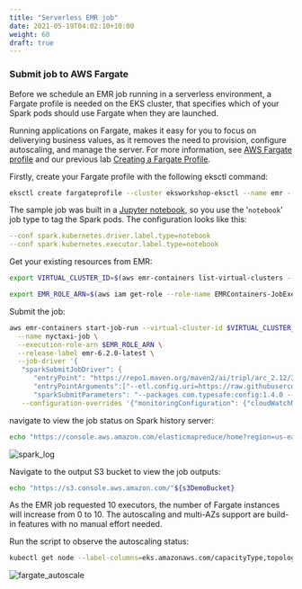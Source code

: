 ```yaml
---
title: "Serverless EMR job"
date: 2021-05-19T04:02:10+10:00
weight: 60
draft: true
---
```


### Submit job to AWS Fargate

Before we schedule an EMR job running in a serverless environment, a Fargate profile is needed on the EKS cluster, that specifies which of your Spark pods should use Fargate when they are launched. 

Running applications on Fargate, makes it easy for you to focus on deliverying business values, as it removes the need to provision, configure autoscaling, and manage the server. For more information, see [AWS Fargate profile](https://docs.aws.amazon.com/eks/latest/userguide/fargate-profile.html) and our previous lab [Creating a Fargate Profile](beginner/180_fargate/creating-profile/).

Firstly, create your Fargate profile with the following eksctl command:

```sh 
eksctl create fargateprofile --cluster eksworkshop-eksctl --name emr --namespace spark --labels type=notebook

```

The sample job was built in a [Jupyter notebook](https://raw.githubusercontent.com/aws-samples/sql-based-etl-on-amazon-eks/main/emr-on-eks/green_taxi_load.ipynb), so you use the '`notebook`' job type to tag the Spark pods. The configuration looks like this:

```yaml
--conf spark.kubernetes.driver.label.type=notebook 
--conf spark.kubernetes.executor.label.type=notebook
```

Get your existing resources from EMR:

```sh
export VIRTUAL_CLUSTER_ID=$(aws emr-containers list-virtual-clusters --query "virtualClusters[?state=='RUNNING'].id" --output text)

export EMR_ROLE_ARN=$(aws iam get-role --role-name EMRContainers-JobExecutionRole --query Role.Arn --output text)
```

Submit the job:

```sh
aws emr-containers start-job-run --virtual-cluster-id $VIRTUAL_CLUSTER_ID \
  --name nyctaxi-job \
  --execution-role-arn $EMR_ROLE_ARN \
  --release-label emr-6.2.0-latest \
  --job-driver '{
   "sparkSubmitJobDriver": {
      "entryPoint": "https://repo1.maven.org/maven2/ai/tripl/arc_2.12/3.6.2/arc_2.12-3.6.2.jar",
      "entryPointArguments":["--etl.config.uri=https://raw.githubusercontent.com/aws-samples/sql-based-etl-on-amazon-eks/main/emr-on-eks/green_taxi_load.ipynb"],
      "sparkSubmitParameters": "--packages com.typesafe:config:1.4.0 --class ai.tripl.arc.ARC --conf spark.executor.instances=10 --conf spark.executor.memory=5G --conf spark.driver.memory=2G --conf spark.executor.cores=3 --conf spark.kubernetes.driverEnv.ETL_CONF_ENV=test --conf spark.kubernetes.driver.label.type=notebook --conf spark.kubernetes.executor.label.type=notebook --conf spark.kubernetes.driverEnv.OUTPUT=s3://'${s3DemoBucket}'/output/ --conf spark.kubernetes.driverEnv.SCHEMA=https://raw.githubusercontent.com/aws-samples/sql-based-etl-on-amazon-eks/main/emr-on-eks/green_taxi_schema.json"x}}' \
   --configuration-overrides '{"monitoringConfiguration": {"cloudWatchMonitoringConfiguration": {"logGroupName": "/aws/eks/eksworkshop-eksctl/jobs", "logStreamNamePrefix": "fargate-job"}}}'
```

navigate to view the job status on Spark history server:

```sh
echo "https://console.aws.amazon.com/elasticmapreduce/home?region=us-east-1#virtual-cluster-jobs:"${VIRTUAL_CLUSTER_ID}
```
![spark_log](/images/emr-on-eks/spark_log.png)

Navigate to the output S3 bucket to view the job outputs:

```sh
echo "https://s3.console.aws.amazon.com/"${s3DemoBucket}
```


As the EMR job requested 10 executors, the number of Fargate instances will increase from 0 to 10. The autoscaling and multi-AZs support are build-in features with no manual effort needed.

Run the script to observe the autoscaling status:

```sh
kubectl get node --label-columns=eks.amazonaws.com/capacityType,topology.kubernetes.io/zone
```
![fargate_autoscale](/images/emr-on-eks/fargate_autoscaling.png)